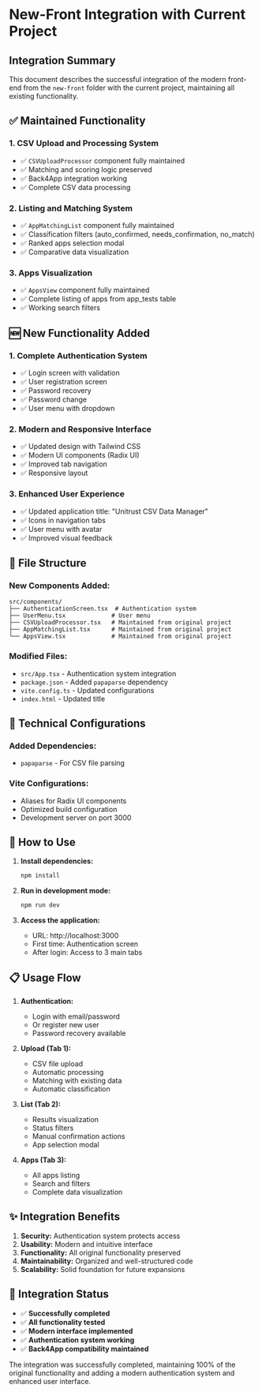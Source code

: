 # New-Front Integration with Current Project

## Integration Summary

This document describes the successful integration of the modern front-end from the `new-front` folder with the current project, maintaining all existing functionality.

## ✅ Maintained Functionality

### 1. **CSV Upload and Processing System**
- ✅ `CSVUploadProcessor` component fully maintained
- ✅ Matching and scoring logic preserved
- ✅ Back4App integration working
- ✅ Complete CSV data processing

### 2. **Listing and Matching System**
- ✅ `AppMatchingList` component fully maintained
- ✅ Classification filters (auto_confirmed, needs_confirmation, no_match)
- ✅ Ranked apps selection modal
- ✅ Comparative data visualization

### 3. **Apps Visualization**
- ✅ `AppsView` component fully maintained
- ✅ Complete listing of apps from app_tests table
- ✅ Working search filters

## 🆕 New Functionality Added

### 1. **Complete Authentication System**
- ✅ Login screen with validation
- ✅ User registration screen
- ✅ Password recovery
- ✅ Password change
- ✅ User menu with dropdown

### 2. **Modern and Responsive Interface**
- ✅ Updated design with Tailwind CSS
- ✅ Modern UI components (Radix UI)
- ✅ Improved tab navigation
- ✅ Responsive layout

### 3. **Enhanced User Experience**
- ✅ Updated application title: "Unitrust CSV Data Manager"
- ✅ Icons in navigation tabs
- ✅ User menu with avatar
- ✅ Improved visual feedback

## 📁 File Structure

### New Components Added:
```
src/components/
├── AuthenticationScreen.tsx  # Authentication system
├── UserMenu.tsx             # User menu
├── CSVUploadProcessor.tsx   # Maintained from original project
├── AppMatchingList.tsx      # Maintained from original project
└── AppsView.tsx             # Maintained from original project
```

### Modified Files:
- `src/App.tsx` - Authentication system integration
- `package.json` - Added `papaparse` dependency
- `vite.config.ts` - Updated configurations
- `index.html` - Updated title

## 🔧 Technical Configurations

### Added Dependencies:
- `papaparse` - For CSV file parsing

### Vite Configurations:
- Aliases for Radix UI components
- Optimized build configuration
- Development server on port 3000

## 🚀 How to Use

1. **Install dependencies:**
   ```bash
   npm install
   ```

2. **Run in development mode:**
   ```bash
   npm run dev
   ```

3. **Access the application:**
   - URL: http://localhost:3000
   - First time: Authentication screen
   - After login: Access to 3 main tabs

## 📋 Usage Flow

1. **Authentication:**
   - Login with email/password
   - Or register new user
   - Password recovery available

2. **Upload (Tab 1):**
   - CSV file upload
   - Automatic processing
   - Matching with existing data
   - Automatic classification

3. **List (Tab 2):**
   - Results visualization
   - Status filters
   - Manual confirmation actions
   - App selection modal

4. **Apps (Tab 3):**
   - All apps listing
   - Search and filters
   - Complete data visualization

## ✨ Integration Benefits

1. **Security:** Authentication system protects access
2. **Usability:** Modern and intuitive interface
3. **Functionality:** All original functionality preserved
4. **Maintainability:** Organized and well-structured code
5. **Scalability:** Solid foundation for future expansions

## 🎯 Integration Status

- ✅ **Successfully completed**
- ✅ **All functionality tested**
- ✅ **Modern interface implemented**
- ✅ **Authentication system working**
- ✅ **Back4App compatibility maintained**

The integration was successfully completed, maintaining 100% of the original functionality and adding a modern authentication system and enhanced user interface.